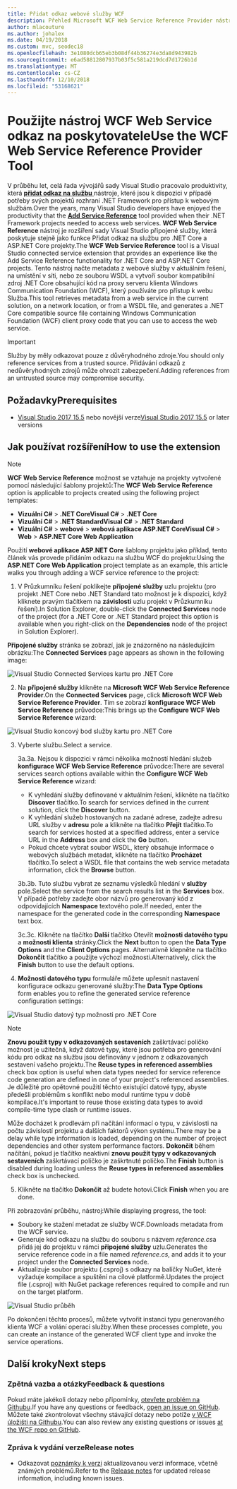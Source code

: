 ```yaml
---
title: Přidat odkaz webové služby WCF
description: Přehled Microsoft WCF Web Service Reference Provider nástroj, který přidá funkce pro projekty .NET Core a ASP.NET Core, podobně jako přidat odkaz na službu pro projekty .NET Framework.
author: mlacouture
ms.author: johalex
ms.date: 04/19/2018
ms.custom: mvc, seodec18
ms.openlocfilehash: 3e1080dcb65eb3b08df44b36274e3da8d943982b
ms.sourcegitcommit: e6ad58812807937b03f5c581a219dcd7d1726b1d
ms.translationtype: MT
ms.contentlocale: cs-CZ
ms.lasthandoff: 12/10/2018
ms.locfileid: "53168621"
---
```

# <a name="use-the-wcf-web-service-reference-provider-tool"></a><span data-ttu-id="61f9d-103">Použijte nástroj WCF Web Service odkaz na poskytovatele</span><span class="sxs-lookup"><span data-stu-id="61f9d-103">Use the WCF Web Service Reference Provider Tool</span></span>

<span data-ttu-id="61f9d-104">V průběhu let, celá řada vývojářů sady Visual Studio pracovalo produktivity, která [ **přidat odkaz na službu** ](/visualstudio/data-tools/how-to-add-update-or-remove-a-wcf-data-service-reference) nástroje, které jsou k dispozici v případě potřeby svých projektů rozhraní .NET Framework pro přístup k webovým službám.</span><span class="sxs-lookup"><span data-stu-id="61f9d-104">Over the years, many Visual Studio developers have enjoyed the productivity that the [**Add Service Reference**](/visualstudio/data-tools/how-to-add-update-or-remove-a-wcf-data-service-reference) tool provided when their .NET Framework projects needed to access web services.</span></span>  <span data-ttu-id="61f9d-105">**WCF Web Service Reference** nástroj je rozšíření sady Visual Studio připojené služby, která poskytuje stejně jako funkce Přidat odkaz na službu pro .NET Core a ASP.NET Core projekty.</span><span class="sxs-lookup"><span data-stu-id="61f9d-105">The **WCF Web Service Reference** tool is a Visual Studio connected service extension that provides an experience like the Add Service Reference functionality for .NET Core and ASP.NET Core projects.</span></span> <span data-ttu-id="61f9d-106">Tento nástroj načte metadata z webové služby v aktuálním řešení, na umístění v síti, nebo ze souboru WSDL a vytvoří soubor kompatibilní zdroj .NET Core obsahující kód na proxy serveru klienta Windows Communication Foundation (WCF), který používáte pro přístup k webu Služba.</span><span class="sxs-lookup"><span data-stu-id="61f9d-106">This tool retrieves metadata from a web service in the current solution, on a network location, or from a WSDL file, and generates a .NET Core compatible source file containing Windows Communication Foundation (WCF) client proxy code that you can use to access the web service.</span></span>

> [!IMPORTANT]
> <span data-ttu-id="61f9d-107">Služby by měly odkazovat pouze z důvěryhodného zdroje.</span><span class="sxs-lookup"><span data-stu-id="61f9d-107">You should only reference services from a trusted source.</span></span> <span data-ttu-id="61f9d-108">Přidávání odkazů z nedůvěryhodných zdrojů může ohrozit zabezpečení.</span><span class="sxs-lookup"><span data-stu-id="61f9d-108">Adding references from an untrusted source may compromise security.</span></span> 

## <a name="prerequisites"></a><span data-ttu-id="61f9d-109">Požadavky</span><span class="sxs-lookup"><span data-stu-id="61f9d-109">Prerequisites</span></span>

* <span data-ttu-id="61f9d-110">[Visual Studio 2017 15.5](https://aka.ms/vsdownload?utm_source=mscom&utm_campaign=msdocs) nebo novější verze</span><span class="sxs-lookup"><span data-stu-id="61f9d-110">[Visual Studio 2017 15.5](https://aka.ms/vsdownload?utm_source=mscom&utm_campaign=msdocs) or later versions</span></span>

## <a name="how-to-use-the-extension"></a><span data-ttu-id="61f9d-111">Jak používat rozšíření</span><span class="sxs-lookup"><span data-stu-id="61f9d-111">How to use the extension</span></span>

> [!NOTE]
> <span data-ttu-id="61f9d-112">**WCF Web Service Reference** možnost se vztahuje na projekty vytvořené pomocí následující šablony projektů:</span><span class="sxs-lookup"><span data-stu-id="61f9d-112">The **WCF Web Service Reference** option is applicable to projects created using the following project templates:</span></span>
> * <span data-ttu-id="61f9d-113">**Vizuální C#**   >  **.NET Core**</span><span class="sxs-lookup"><span data-stu-id="61f9d-113">**Visual C#** > **.NET Core**</span></span>
> * <span data-ttu-id="61f9d-114">**Vizuální C#**   >  **.NET Standard**</span><span class="sxs-lookup"><span data-stu-id="61f9d-114">**Visual C#** > **.NET Standard**</span></span>
> * <span data-ttu-id="61f9d-115">**Vizuální C#**   >  **webové** > **webová aplikace ASP.NET Core**</span><span class="sxs-lookup"><span data-stu-id="61f9d-115">**Visual C#** > **Web** > **ASP.NET Core Web Application**</span></span>

<span data-ttu-id="61f9d-116">Použití **webové aplikace ASP.NET Core** šablony projektu jako příklad, tento článek vás provede přidáním odkazu na službu WCF do projektu:</span><span class="sxs-lookup"><span data-stu-id="61f9d-116">Using the **ASP.NET Core Web Application** project template as an example, this article walks you through adding a WCF service reference to the project:</span></span>

1. <span data-ttu-id="61f9d-117">V Průzkumníku řešení poklikejte **připojené služby** uzlu projektu (pro projekt .NET Core nebo .NET Standard tato možnost je k dispozici, když kliknete pravým tlačítkem na **závislosti** uzlu projekt v Průzkumníku řešení).</span><span class="sxs-lookup"><span data-stu-id="61f9d-117">In Solution Explorer, double-click the **Connected Services** node of the project (for a .NET Core or .NET Standard project this option is available when you right-click on the **Dependencies** node of the project in Solution Explorer).</span></span>

<span data-ttu-id="61f9d-118">**Připojené služby** stránka se zobrazí, jak je znázorněno na následujícím obrázku:</span><span class="sxs-lookup"><span data-stu-id="61f9d-118">The **Connected Services** page appears as shown in the following image:</span></span>

![Visual Studio Connected Services kartu pro .NET Core](./media/wcf-web-service-reference-guide/wcfcs-ConnectedServicesPage.png)

2. <span data-ttu-id="61f9d-120">Na **připojené služby** klikněte na **Microsoft WCF Web Service Reference Provider**.</span><span class="sxs-lookup"><span data-stu-id="61f9d-120">On the **Connected Services** page, click **Microsoft WCF Web Service Reference Provider**.</span></span> <span data-ttu-id="61f9d-121">Tím se zobrazí **konfigurace WCF Web Service Reference** průvodce:</span><span class="sxs-lookup"><span data-stu-id="61f9d-121">This brings up the **Configure WCF Web Service Reference** wizard:</span></span>

![Visual Studio koncový bod služby kartu pro .NET Core](./media/wcf-web-service-reference-guide/wcfcs-ServiceEndpointPage.png)

3. <span data-ttu-id="61f9d-123">Vyberte službu.</span><span class="sxs-lookup"><span data-stu-id="61f9d-123">Select a service.</span></span>

    <span data-ttu-id="61f9d-124">3a.</span><span class="sxs-lookup"><span data-stu-id="61f9d-124">3a.</span></span> <span data-ttu-id="61f9d-125">Nejsou k dispozici v rámci několika možností hledání služeb **konfigurace WCF Web Service Reference** průvodce:</span><span class="sxs-lookup"><span data-stu-id="61f9d-125">There are several services search options available within the **Configure WCF Web Service Reference** wizard:</span></span>
    
     * <span data-ttu-id="61f9d-126">K vyhledání služby definované v aktuálním řešení, klikněte na tlačítko **Discover** tlačítko.</span><span class="sxs-lookup"><span data-stu-id="61f9d-126">To search for services defined in the current solution, click the **Discover** button.</span></span> 
     * <span data-ttu-id="61f9d-127">K vyhledání služeb hostovaných na zadané adrese, zadejte adresu URL služby v **adresu** pole a klikněte na tlačítko **Přejít** tlačítko.</span><span class="sxs-lookup"><span data-stu-id="61f9d-127">To search for services hosted at a specified address, enter a service URL in the **Address** box and click the **Go** button.</span></span>
     * <span data-ttu-id="61f9d-128">Pokud chcete vybrat soubor WSDL, který obsahuje informace o webových službách metadat, klikněte na tlačítko **Procházet** tlačítko.</span><span class="sxs-lookup"><span data-stu-id="61f9d-128">To select a WSDL file that contains the web service metadata information, click the **Browse** button.</span></span> 
     
    <span data-ttu-id="61f9d-129">3b.</span><span class="sxs-lookup"><span data-stu-id="61f9d-129">3b.</span></span> <span data-ttu-id="61f9d-130">Tuto službu vybrat ze seznamu výsledků hledání v **služby** pole.</span><span class="sxs-lookup"><span data-stu-id="61f9d-130">Select the service from the search results list in the **Services** box.</span></span> <span data-ttu-id="61f9d-131">V případě potřeby zadejte obor názvů pro generovaný kód z odpovídajících **Namespace** textového pole.</span><span class="sxs-lookup"><span data-stu-id="61f9d-131">If needed, enter the namespace for the generated code in the corresponding **Namespace** text box.</span></span>
    
    <span data-ttu-id="61f9d-132">3c.</span><span class="sxs-lookup"><span data-stu-id="61f9d-132">3c.</span></span> <span data-ttu-id="61f9d-133">Klikněte na tlačítko **Další** tlačítko Otevřít **možnosti datového typu** a **možnosti klienta** stránky.</span><span class="sxs-lookup"><span data-stu-id="61f9d-133">Click the **Next** button to open the **Data Type Options** and the **Client Options** pages.</span></span> <span data-ttu-id="61f9d-134">Alternativně klepněte na tlačítko **Dokončit** tlačítko a použijte výchozí možnosti.</span><span class="sxs-lookup"><span data-stu-id="61f9d-134">Alternatively, click the **Finish** button to use the default options.</span></span>


4. <span data-ttu-id="61f9d-135">**Možnosti datového typu** formuláře můžete upřesnit nastavení konfigurace odkazu generované služby:</span><span class="sxs-lookup"><span data-stu-id="61f9d-135">The **Data Type Options** form enables you to refine the generated service reference configuration settings:</span></span>

![Visual Studio datový typ možnosti pro .NET Core](./media/wcf-web-service-reference-guide/wcfcs-DataTypesPage.png)

> [!NOTE]
> <span data-ttu-id="61f9d-137">**Znovu použít typy v odkazovaných sestaveních** zaškrtávací políčko možnost je užitečná, když datové typy, které jsou potřeba pro generování kódu pro odkaz na službu jsou definovány v jednom z odkazovaných sestavení vašeho projektu.</span><span class="sxs-lookup"><span data-stu-id="61f9d-137">The **Reuse types in referenced assemblies** check box option is useful when data types needed for service reference code generation are defined in one of your project's referenced assemblies.</span></span>  <span data-ttu-id="61f9d-138">Je důležité pro opětovné použití těchto existující datové typy, abyste předešli problémům s konflikt nebo modul runtime typu v době kompilace.</span><span class="sxs-lookup"><span data-stu-id="61f9d-138">It's important to reuse those existing data types to avoid compile-time type clash or runtime issues.</span></span>

<span data-ttu-id="61f9d-139">Může docházet k prodlevám při načítání informací o typu, v závislosti na počtu závislostí projektu a dalších faktorů výkon systému.</span><span class="sxs-lookup"><span data-stu-id="61f9d-139">There may be a delay while type information is loaded, depending on the number of project dependencies and other system performance factors.</span></span> <span data-ttu-id="61f9d-140">**Dokončit** během načítání, pokud je tlačítko neaktivní **znovu použít typy v odkazovaných sestaveních** zaškrtávací políčko je zaškrtnuté políčko.</span><span class="sxs-lookup"><span data-stu-id="61f9d-140">The **Finish** button is disabled during loading unless the **Reuse types in referenced assemblies** check box is unchecked.</span></span>

5. <span data-ttu-id="61f9d-141">Klikněte na tlačítko **Dokončit** až budete hotovi.</span><span class="sxs-lookup"><span data-stu-id="61f9d-141">Click **Finish** when you are done.</span></span>


<span data-ttu-id="61f9d-142">Při zobrazování průběhu, nástroj:</span><span class="sxs-lookup"><span data-stu-id="61f9d-142">While displaying progress, the tool:</span></span>

* <span data-ttu-id="61f9d-143">Soubory ke stažení metadat ze služby WCF.</span><span class="sxs-lookup"><span data-stu-id="61f9d-143">Downloads metadata from the WCF service.</span></span> 
* <span data-ttu-id="61f9d-144">Generuje kód odkazu na službu do souboru s názvem *reference.cs*a přidá jej do projektu v rámci **připojené služby** uzlu.</span><span class="sxs-lookup"><span data-stu-id="61f9d-144">Generates the service reference code in a file named *reference.cs*, and adds it to your project under the **Connected Services** node.</span></span> 
* <span data-ttu-id="61f9d-145">Aktualizuje soubor projektu (.csproj) s odkazy na balíčky NuGet, které vyžaduje kompilace a spuštění na cílové platformě.</span><span class="sxs-lookup"><span data-stu-id="61f9d-145">Updates the project file (.csproj) with NuGet package references required to compile and run on the target platform.</span></span>

![Visual Studio průběh](./media/wcf-web-service-reference-guide/wcfcs-ProgressWindow.png)

<span data-ttu-id="61f9d-147">Po dokončení těchto procesů, můžete vytvořit instanci typu generovaného klienta WCF a volání operací služby.</span><span class="sxs-lookup"><span data-stu-id="61f9d-147">When these processes complete, you can create an instance of the generated WCF client type and invoke the service operations.</span></span>

## <a name="next-steps"></a><span data-ttu-id="61f9d-148">Další kroky</span><span class="sxs-lookup"><span data-stu-id="61f9d-148">Next steps</span></span>

### <a name="feedback--questions"></a><span data-ttu-id="61f9d-149">Zpětná vazba a otázky</span><span class="sxs-lookup"><span data-stu-id="61f9d-149">Feedback & questions</span></span>
<span data-ttu-id="61f9d-150">Pokud máte jakékoli dotazy nebo připomínky, [otevřete problém na Githubu](https://github.com/dotnet/wcf/issues/new).</span><span class="sxs-lookup"><span data-stu-id="61f9d-150">If you have any questions or feedback, [open an issue on GitHub](https://github.com/dotnet/wcf/issues/new).</span></span> <span data-ttu-id="61f9d-151">Můžete také zkontrolovat všechny stávající dotazy nebo potíže [v WCF úložišti na Githubu](https://github.com/dotnet/wcf/issues?utf8=%E2%9C%93&q=is:issue%20label:tooling).</span><span class="sxs-lookup"><span data-stu-id="61f9d-151">You can also review any existing questions or issues [at the WCF repo on GitHub](https://github.com/dotnet/wcf/issues?utf8=%E2%9C%93&q=is:issue%20label:tooling).</span></span>

### <a name="release-notes"></a><span data-ttu-id="61f9d-152">Zpráva k vydání verze</span><span class="sxs-lookup"><span data-stu-id="61f9d-152">Release notes</span></span>
* <span data-ttu-id="61f9d-153">Odkazovat [poznámky k verzi](https://github.com/dotnet/wcf/blob/master/release-notes/WCF-Web-Service-Reference-notes.md) aktualizovanou verzi informace, včetně známých problémů.</span><span class="sxs-lookup"><span data-stu-id="61f9d-153">Refer to the [Release notes](https://github.com/dotnet/wcf/blob/master/release-notes/WCF-Web-Service-Reference-notes.md) for updated release information, including known issues.</span></span> 
